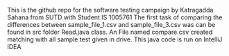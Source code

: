 This is the github repo for the software testing campaign by Katragadda Sahana from SUTD with Student IS 1005761
The first task of comparing the differences between sample_file_1.csv and sample_file_3.csv was can be found in src folder Read.java class. An File named compare.csv 
created matching with all sample test given in drive. This java code is run on IntelliJ IDEA
